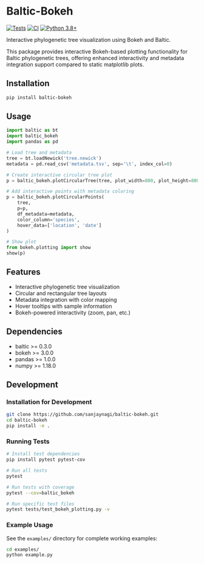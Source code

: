 # Baltic-Bokeh

[![Tests](https://github.com/sanjaynagi/baltic-bokeh/workflows/Tests/badge.svg)](https://github.com/sanjaynagi/baltic-bokeh/actions)
[![CI](https://github.com/sanjaynagi/baltic-bokeh/workflows/CI/badge.svg)](https://github.com/sanjaynagi/baltic-bokeh/actions)
[![Python 3.8+](https://img.shields.io/badge/python-3.8+-blue.svg)](https://www.python.org/downloads/)

Interactive phylogenetic tree visualization using Bokeh and Baltic.

This package provides interactive Bokeh-based plotting functionality for Baltic phylogenetic trees, offering enhanced interactivity and metadata integration support compared to static matplotlib plots.

## Installation

```bash
pip install baltic-bokeh
```

## Usage

```python
import baltic as bt
import baltic_bokeh
import pandas as pd

# Load tree and metadata
tree = bt.loadNewick('tree.newick')
metadata = pd.read_csv('metadata.tsv', sep='\t', index_col=0)

# Create interactive circular tree plot
p = baltic_bokeh.plotCircularTree(tree, plot_width=800, plot_height=800)

# Add interactive points with metadata coloring
p = baltic_bokeh.plotCircularPoints(
    tree, 
    p=p,
    df_metadata=metadata,
    color_column='species',
    hover_data=['location', 'date']
)

# Show plot
from bokeh.plotting import show
show(p)
```

## Features

- Interactive phylogenetic tree visualization
- Circular and rectangular tree layouts  
- Metadata integration with color mapping
- Hover tooltips with sample information
- Bokeh-powered interactivity (zoom, pan, etc.)

## Dependencies

- baltic >= 0.3.0
- bokeh >= 3.0.0
- pandas >= 1.0.0
- numpy >= 1.18.0

## Development

### Installation for Development

```bash
git clone https://github.com/sanjaynagi/baltic-bokeh.git
cd baltic-bokeh
pip install -e .
```

### Running Tests

```bash
# Install test dependencies
pip install pytest pytest-cov

# Run all tests
pytest

# Run tests with coverage
pytest --cov=baltic_bokeh

# Run specific test files
pytest tests/test_bokeh_plotting.py -v
```

### Example Usage

See the `examples/` directory for complete working examples:

```bash
cd examples/
python example.py
```